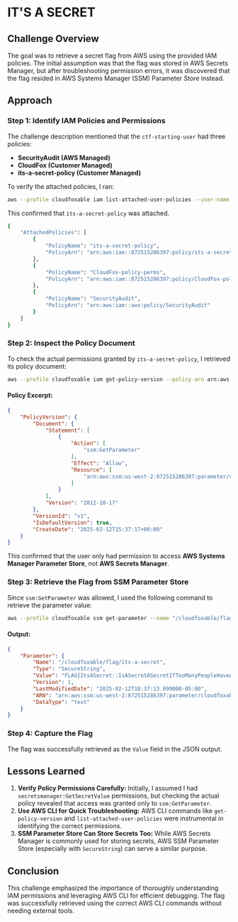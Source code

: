 # IT'S A SECRET

## Challenge Overview
The goal was to retrieve a secret flag from AWS using the provided IAM policies. The initial assumption was that the flag was stored in AWS Secrets Manager, but after troubleshooting permission errors, it was discovered that the flag resided in AWS Systems Manager (SSM) Parameter Store instead.

## Approach

### Step 1: Identify IAM Policies and Permissions

The challenge description mentioned that the `ctf-starting-user` had three policies:
- **SecurityAudit (AWS Managed)**
- **CloudFox (Customer Managed)**
- **its-a-secret-policy (Customer Managed)**

To verify the attached policies, I ran:

```bash
aws --profile cloudfoxable iam list-attached-user-policies --user-name ctf-starting-user
```

This confirmed that `its-a-secret-policy` was attached.
```bash
{
    "AttachedPolicies": [
        {
            "PolicyName": "its-a-secret-policy",
            "PolicyArn": "arn:aws:iam::872515286397:policy/its-a-secret-policy"
        },
        {
            "PolicyName": "CloudFox-policy-perms",
            "PolicyArn": "arn:aws:iam::872515286397:policy/CloudFox-policy-perms"
        },
        {
            "PolicyName": "SecurityAudit",
            "PolicyArn": "arn:aws:iam::aws:policy/SecurityAudit"
        }
    ]
}
```
### Step 2: Inspect the Policy Document

To check the actual permissions granted by `its-a-secret-policy`, I retrieved its policy document:

```bash
aws --profile cloudfoxable iam get-policy-version --policy-arn arn:aws:iam::872515286397:policy/its-a-secret-policy --version-id v1
```

#### Policy Excerpt:
```json
{
    "PolicyVersion": {
        "Document": {
            "Statement": [
                {
                    "Action": [
                        "ssm:GetParameter"
                    ],
                    "Effect": "Allow",
                    "Resource": [
                        "arn:aws:ssm:us-west-2:872515286397:parameter/cloudfoxable/flag/its-a-secret"
                    ]
                }
            ],
            "Version": "2012-10-17"
        },
        "VersionId": "v1",
        "IsDefaultVersion": true,
        "CreateDate": "2025-02-12T15:37:17+00:00"
    }
}
```

This confirmed that the user only had permission to access **AWS Systems Manager Parameter Store**, not **AWS Secrets Manager**.

### Step 3: Retrieve the Flag from SSM Parameter Store

Since `ssm:GetParameter` was allowed, I used the following command to retrieve the parameter value:

```bash
aws --profile cloudfoxable ssm get-parameter --name "/cloudfoxable/flag/its-a-secret" --with-decryption
```

#### Output:
```json
{
    "Parameter": {
        "Name": "/cloudfoxable/flag/its-a-secret",
        "Type": "SecureString",
        "Value": "FLAG{ItsASecret::IsASecretASecretIfTooManyPeopleHaveAccessToIt?}",
        "Version": 1,
        "LastModifiedDate": "2025-02-12T10:37:13.899000-05:00",
        "ARN": "arn:aws:ssm:us-west-2:872515286397:parameter/cloudfoxable/flag/its-a-secret",
        "DataType": "text"
    }
}
```

### Step 4: Capture the Flag

The flag was successfully retrieved as the `Value` field in the JSON output.

## Lessons Learned
1. **Verify Policy Permissions Carefully:** Initially, I assumed I had `secretsmanager:GetSecretValue` permissions, but checking the actual policy revealed that access was granted only to `ssm:GetParameter`.
2. **Use AWS CLI for Quick Troubleshooting:** AWS CLI commands like `get-policy-version` and `list-attached-user-policies` were instrumental in identifying the correct permissions.
3. **SSM Parameter Store Can Store Secrets Too:** While AWS Secrets Manager is commonly used for storing secrets, AWS SSM Parameter Store (especially with `SecureString`) can serve a similar purpose.

## Conclusion
This challenge emphasized the importance of thoroughly understanding IAM permissions and leveraging AWS CLI for efficient debugging. The flag was successfully retrieved using the correct AWS CLI commands without needing external tools.

